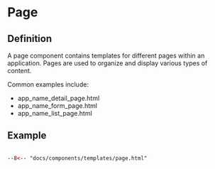 # Page 

## Definition

A page component contains templates for different pages within an application. Pages are used to organize and display various types of content.

Common examples include:

- app_name_detail_page.html
- app_name_form_page.html
- app_name_list_page.html

## Example

```html

--8<-- "docs/components/templates/page.html"

```
